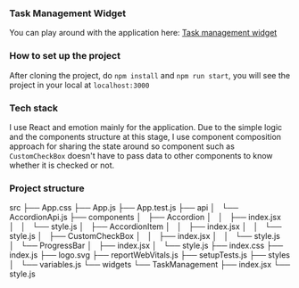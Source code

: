 

### Task Management Widget

You can play around with the application here: [Task management widget](https://taskmanager-widget.herokuapp.com/)

### How to set up the project

After cloning the project, do `npm install` and `npm run start`, you will see the project in your local at `localhost:3000`

### Tech stack

I use React and emotion mainly for the application.
Due to the simple logic and the components structure at this stage, I use component composition approach for sharing the state around so component such as `CustomCheckBox` doesn't have to pass data to other components to know whether it is checked or not.

### Project structure

src
├── App.css
├── App.js
├── App.test.js
├── api
│   └── AccordionApi.js
├── components
│   ├── Accordion
│   │   ├── index.jsx
│   │   └── style.js
│   ├── AccordionItem
│   │   ├── index.jsx
│   │   └── style.js
│   ├── CustomCheckBox
│   │   ├── index.jsx
│   │   └── style.js
│   └── ProgressBar
│       ├── index.jsx
│       └── style.js
├── index.css
├── index.js
├── logo.svg
├── reportWebVitals.js
├── setupTests.js
├── styles
│   └── variables.js
└── widgets
    └── TaskManagement
        ├── index.jsx
        └── style.js